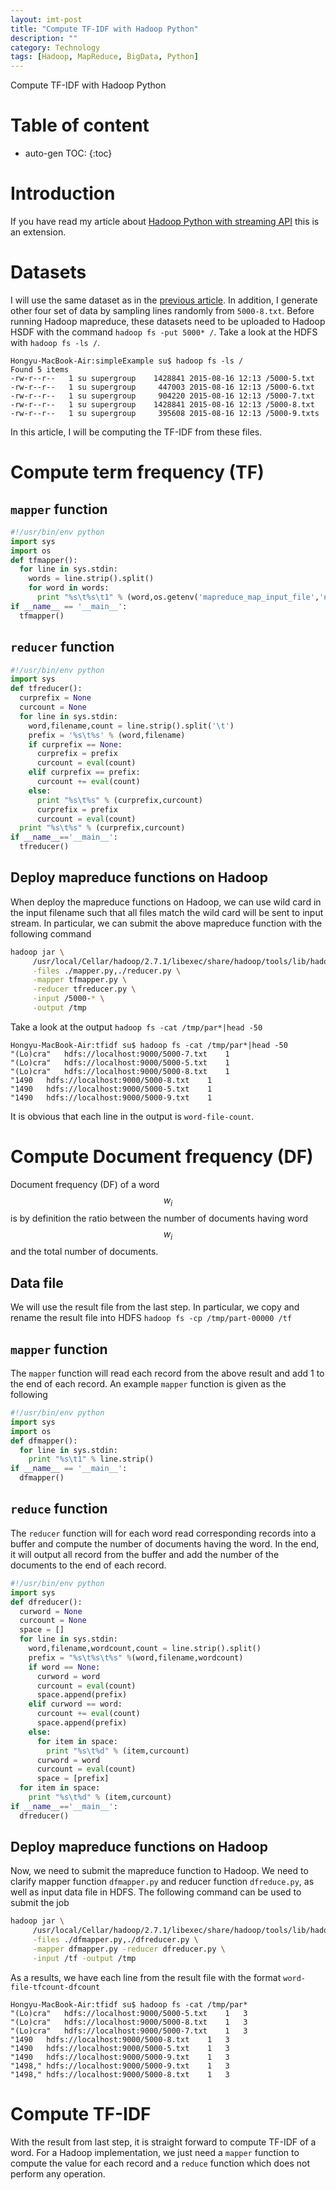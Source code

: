 ```yaml
---
layout: imt-post
title: "Compute TF-IDF with Hadoop Python"
description: ""
category: Technology
tags: [Hadoop, MapReduce, BigData, Python]
---
```

Compute TF-IDF with Hadoop Python

# Table of content
* auto-gen TOC:
{:toc}

# Introduction

If you have read my article about [Hadoop Python with streaming API](http://hongyusu.github.io/programming/2015/08/15/mapreduce-with-hadoop-via-python-and-the-word-count-problem/) this is an extension.

# Datasets
I will use the same dataset as in the [previous article](http://hongyusu.github.io/programming/2015/08/15/mapreduce-with-hadoop-via-python-and-the-word-count-problem/). In addition, I generate other four set of data by sampling lines randomly from `5000-8.txt`. Before running Hadoop mapreduce, these datasets need to be uploaded to Hadoop HSDF with the command `hadoop fs -put 5000* /`. Take a look at the HDFS with `hadoop fs -ls /`.

	Hongyu-MacBook-Air:simpleExample su$ hadoop fs -ls /
	Found 5 items
	-rw-r--r--   1 su supergroup    1428841 2015-08-16 12:13 /5000-5.txt
	-rw-r--r--   1 su supergroup     447003 2015-08-16 12:13 /5000-6.txt
	-rw-r--r--   1 su supergroup     904220 2015-08-16 12:13 /5000-7.txt
	-rw-r--r--   1 su supergroup    1428841 2015-08-16 12:13 /5000-8.txt
	-rw-r--r--   1 su supergroup     395608 2015-08-16 12:13 /5000-9.txts

In this article, I will be computing the TF-IDF from these files.

# Compute term frequency (TF)

## `mapper` function

```python
#!/usr/bin/env python
import sys
import os
def tfmapper():
  for line in sys.stdin:
    words = line.strip().split()
    for word in words:
      print "%s\t%s\t1" % (word,os.getenv('mapreduce_map_input_file','noname'))
if __name__ == '__main__':
  tfmapper()
```

## `reducer` function

```python
#!/usr/bin/env python
import sys
def tfreducer():
  curprefix = None
  curcount = None
  for line in sys.stdin:
    word,filename,count = line.strip().split('\t')
    prefix = '%s\t%s' % (word,filename)
    if curprefix == None:
      curprefix = prefix
      curcount = eval(count)
    elif curprefix == prefix:
      curcount += eval(count)
    else:
      print "%s\t%s" % (curprefix,curcount)
      curprefix = prefix
      curcount = eval(count)
  print "%s\t%s" % (curprefix,curcount)
if __name__=='__main__':
  tfreducer()
```

## Deploy mapreduce functions on Hadoop

When deploy the mapreduce functions on Hadoop, we can use wild card in the input filename such that all files match the wild card will be sent to input stream. In particular, we can submit the above mapreduce function with the following command

```bash
hadoop jar \
     /usr/local/Cellar/hadoop/2.7.1/libexec/share/hadoop/tools/lib/hadoop-streaming-2.7.1.jar \
     -files ./mapper.py,./reducer.py \
     -mapper tfmapper.py \
     -reducer tfreducer.py \
     -input /5000-* \
     -output /tmp
```

Take a look at the output `hadoop fs -cat /tmp/par*|head -50`

	Hongyu-MacBook-Air:tfidf su$ hadoop fs -cat /tmp/par*|head -50
	"(Lo)cra"	hdfs://localhost:9000/5000-7.txt	1
	"(Lo)cra"	hdfs://localhost:9000/5000-5.txt	1
	"(Lo)cra"	hdfs://localhost:9000/5000-8.txt	1
	"1490	hdfs://localhost:9000/5000-8.txt	1
	"1490	hdfs://localhost:9000/5000-5.txt	1
	"1490	hdfs://localhost:9000/5000-9.txt	1

It is obvious that each line in the output is `word-file-count`.

# Compute Document frequency (DF)

Document frequency (DF) of a word $$w_i$$ is by definition the ratio between the number of documents having word $$w_i$$ and the total number of documents.

## Data file

We will use the result file from the last step. In particular, we copy and rename the result file into HDFS `hadoop fs -cp /tmp/part-00000 /tf`

## `mapper` function

The `mapper` function will read each record from the above result and add 1 to the end of each record. An example `mapper` function is given as the following

```python
#!/usr/bin/env python
import sys
import os
def dfmapper():
  for line in sys.stdin:
    print "%s\t1" % line.strip()
if __name__ == '__main__':
  dfmapper()
```


## `reduce` function

The `reducer` function will for each word read corresponding records into a buffer and compute the number of documents having the word. In the end, it will output all record from the buffer and add the number of the documents to the end of each record.

```python
#!/usr/bin/env python
import sys
def dfreducer():
  curword = None
  curcount = None
  space = []
  for line in sys.stdin:
    word,filename,wordcount,count = line.strip().split()
    prefix = "%s\t%s\t%s" %(word,filename,wordcount)
    if word == None:
      curword = word
      curcount = eval(count)
      space.append(prefix)
    elif curword == word:
      curcount += eval(count)
      space.append(prefix)
    else:
      for item in space:
        print "%s\t%d" % (item,curcount)
      curword = word
      curcount = eval(count)
      space = [prefix]
  for item in space:
    print "%s\t%d" % (item,curcount)
if __name__=='__main__':
  dfreducer()
```

## Deploy mapreduce functions on Hadoop

Now, we need to submit the mapreduce function to Hadoop. We need to clarify mapper function `dfmapper.py` and reducer function `dfreduce.py`, as well as input data file in HDFS. The following command can be used to submit the job

```bash
hadoop jar \
     /usr/local/Cellar/hadoop/2.7.1/libexec/share/hadoop/tools/lib/hadoop-streaming-2.7.1.jar \
     -files ./dfmapper.py,./dfreducer.py \
     -mapper dfmapper.py -reducer dfreducer.py \
     -input /tf -output /tmp
```

As a results, we have each line from the result file with the format `word-file-tfcount-dfcount`

	Hongyu-MacBook-Air:tfidf su$ hadoop fs -cat /tmp/par*
	"(Lo)cra"	hdfs://localhost:9000/5000-5.txt	1	3
	"(Lo)cra"	hdfs://localhost:9000/5000-8.txt	1	3
	"(Lo)cra"	hdfs://localhost:9000/5000-7.txt	1	3
	"1490	hdfs://localhost:9000/5000-8.txt	1	3
	"1490	hdfs://localhost:9000/5000-5.txt	1	3
	"1490	hdfs://localhost:9000/5000-9.txt	1	3
	"1498,"	hdfs://localhost:9000/5000-9.txt	1	3
	"1498,"	hdfs://localhost:9000/5000-8.txt	1	3


# Compute TF-IDF

With the result from last step, it is straight forward to compute TF-IDF of a word. For a Hadoop implementation, we just need a `mapper` function to compute the value for each record and a `reduce` function which does not perform any operation.



